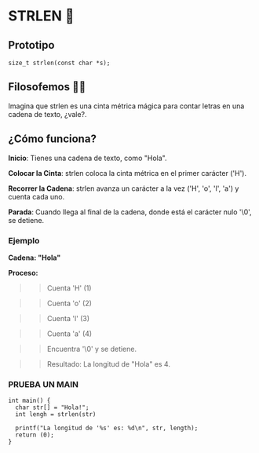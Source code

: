 # STRLEN 📏
## Prototipo
``` size_t strlen(const char *s); ```

## Filosofemos 🚬🌿
Imagina que strlen es una cinta métrica mágica para contar letras en una cadena de texto, ¿vale?.

## ¿Cómo funciona?

**Inicio**: Tienes una cadena de texto, como "Hola".

**Colocar la Cinta**: strlen coloca la cinta métrica en el primer carácter ('H').

**Recorrer la Cadena**: strlen avanza un carácter a la vez ('H', 'o', 'l', 'a') y cuenta cada uno.

**Parada**: Cuando llega al final de la cadena, donde está el carácter nulo '\0', se detiene.

###  Ejemplo

**Cadena: "Hola"**

**Proceso:**

>> Cuenta 'H' (1)

>> Cuenta 'o' (2)

>> Cuenta 'l' (3)

>> Cuenta 'a' (4)

>> Encuentra '\0' y se detiene.

>>Resultado: La longitud de "Hola" es 4.

### PRUEBA UN MAIN
```
int main() {
  char str[] = "Hola!";
  int lengh = strlen(str)

  printf("La longitud de '%s' es: %d\n", str, length);
  return (0);
}
```
